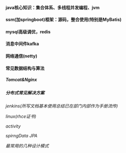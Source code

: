 #### java核心知识：集合体系、多线程并发编程、jvm

#### ssm(加springboot)框架：源码，整合使用(特别是MyBatis)

#### mysql高级调优，redis
#### 消息中间件kafka

#### 网络通信(netty)

#### 常见数据结构与算法

##### Tomcat&Nginx

##### 分布式常见解决方案

*jenkins(所写文档基本使用总结已在部门内部作为手册流传)*

*linux(rhce证书)*

*activity*

*spirngData JPA*

*最常用的几种设计模式*

